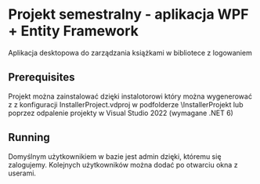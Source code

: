 # Projekt semestralny - aplikacja WPF + Entity Framework
Aplikacja desktopowa do zarządzania książkami w bibliotece z logowaniem

## Prerequisites
Projekt można zainstalować dzięki instalotorowi który można wygenerować z z konfiguracji InstallerProject.vdproj w podfolderze \InstallerProjekt lub
poprzez odpalenie projekty w Visual Studio 2022 (wymagane .NET 6)

## Running
Domyślnym użytkownikiem w bazie jest admin dzięki, któremu się zalogujemy. Kolejnych użytkowników można dodać po otwarciu okna z userami.

